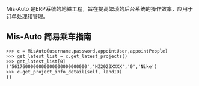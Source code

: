 Mis-Auto 是ERP系统的地铁工程，旨在提高繁琐的后台系统的操作效率，应用于订单处理和管理。

## Mis-Auto 简易乘车指南
```
>>> c = MisAuto(username,password,appointUser,appointPeople)
>>> get_latest_list = c.get_latest_projects()
>>> get_latest_list[0]
('5617600000000000000000000000','HZ2023XXXX','0','Nike')
>>> c.get_project_info_detail(self, landID)
{}
```
